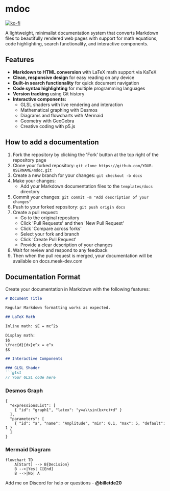 # mdoc

[![ko-fi](https://ko-fi.com/img/githubbutton_sm.svg)](https://ko-fi.com/T6T1X1T51) 

A lightweight, minimalist documentation system that converts Markdown files to beautifully rendered web pages with support for math equations, code highlighting, search functionality, and interactive components.

## Features

- **Markdown to HTML conversion** with LaTeX math support via KaTeX
- **Clean, responsive design** for easy reading on any device
- **Built-in search functionality** for quick document navigation
- **Code syntax highlighting** for multiple programming languages
- **Version tracking** using Git history
- **Interactive components:**
  - GLSL shaders with live rendering and interaction
  - Mathematical graphing with Desmos
  - Diagrams and flowcharts with Mermaid
  - Geometry with GeoGebra
  - Creative coding with p5.js

## How to add a documentation

1. Fork the repository by clicking the 'Fork' button at the top right of the repository page
2. Clone your forked repository: `git clone https://github.com/YOUR-USERNAME/mdoc.git`
3. Create a new branch for your changes: `git checkout -b docs`
4. Make your changes:
   - Add your Markdown documentation files to the `templates/docs` directory
5. Commit your changes: `git commit -m "Add description of your changes"`
6. Push to your forked repository: `git push origin docs`
7. Create a pull request:
   - Go to the original repository
   - Click 'Pull Requests' and then 'New Pull Request'
   - Click 'Compare across forks'
   - Select your fork and branch
   - Click 'Create Pull Request'
   - Provide a clear description of your changes
8. Wait for review and respond to any feedback
9. Then when the pull request is merged, your documentation will be available on docs.meek-dev.com

## Documentation Format

Create your documentation in Markdown with the following features:

```markdown
# Document Title

Regular Markdown formatting works as expected.

## LaTeX Math

Inline math: $E = mc^2$

Display math:
$$
\frac{d}{dx}e^x = e^x
$$

## Interactive Components

### GLSL Shader
```glsl
// Your GLSL code here
```

### Desmos Graph
```desmos
{
  "expressionsList": [
    { "id": "graph1", "latex": "y=a\\sin(bx+c)+d" }
  ],
  "parameters": [
    { "id": "a", "name": "Amplitude", "min": 0.1, "max": 5, "default": 1 }
  ]
}
```

### Mermaid Diagram
```mermaid
flowchart TD
    A[Start] --> B{Decision}
    B -->|Yes| C[End]
    B -->|No| A
```



Add me on Discord for help or questions - **@billetde20**
